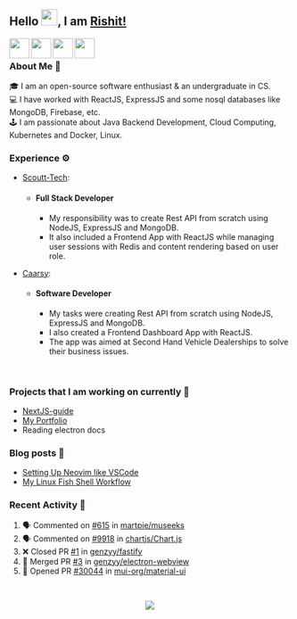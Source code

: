 ## Hello <img src="https://github.com/TheDudeThatCode/TheDudeThatCode/blob/master/Assets/Hi.gif" width="29px">, I am [Rishit!](https://portfolio-genzyy.vercel.app/)

<a href="https://www.linkedin.com/in/rishit-pandey/" target="_blank">
    <img align="left" width="36px" src="https://img.icons8.com/fluency/48/000000/linkedin.png"/>
</a>
<a href="https://twitter.com/" target="_blank">
    <img align="left" width="36px" src="https://img.icons8.com/dusk/48/000000/twitter--v1.png"/>
</a>
<a href="mailto:rishpandey8097@gmail.com" target="_blank">
    <img align="left" width="36px" src="https://img.icons8.com/plasticine/48/000000/gmail-new.png"/>
</a>

<a href="https://drive.google.com/file/d/1ja347SFkuFI__R__BXGoCRE21DHlsRh2/view?usp=sharing" target="_blank">
    <img align="left" width="36px" src="https://img.icons8.com/external-itim2101-lineal-color-itim2101/64/000000/external-resume-human-resources-itim2101-lineal-color-itim2101.png"/>
</a>

<br />

### About Me 🚀

🎓 I am an open-source software enthusiast & an undergraduate in CS. <br />
💻 I have worked with ReactJS, ExpressJS and some nosql databases like MongoDB, Firebase, etc. <br />
🕹️ I am passionate about Java Backend Development, Cloud Computing, Kubernetes and Docker, Linux. <br />

### Experience ⚙️

- [Scoutt-Tech](https://scoutt.tech/):

  - #### Full Stack Developer
    - My responsibility was to create Rest API from scratch using NodeJS, ExpressJS and MongoDB.
    - It also included a Frontend App with ReactJS while managing user sessions with Redis and content rendering based on user role.

- [Caarsy](https://caarsy.com/):
  - #### Software Developer
    - My tasks were creating Rest API from scratch using NodeJS, ExpressJS and MongoDB.
    - I also created a Frontend Dashboard App with ReactJS.
    - The app was aimed at Second Hand Vehicle Dealerships to solve their business issues.

 <br />

### Projects that I am working on currently 🚧

- [NextJS-guide](https://github.com/genzyy/NextJS-guide)
- [My Portfolio](https://github.com/genzyy/next-portfolio)
- Reading electron docs

### Blog posts 📗

<!-- BLOG-POST-LIST:START -->
- [Setting Up Neovim like VSCode](https://dev.to/rishitpandey/setting-up-neovim-like-vscode-j8h)
- [My Linux Fish Shell Workflow](https://dev.to/rishitpandey/my-linux-fish-shell-workflow-28lk)
<!-- BLOG-POST-LIST:END -->

### Recent Activity 👀

<!--START_SECTION:activity-->
1. 🗣 Commented on [#615](https://github.com/martpie/museeks/issues/615) in [martpie/museeks](https://github.com/martpie/museeks)
2. 🗣 Commented on [#9918](https://github.com/chartjs/Chart.js/issues/9918) in [chartjs/Chart.js](https://github.com/chartjs/Chart.js)
3. ❌ Closed PR [#1](https://github.com/genzyy/fastify/pull/1) in [genzyy/fastify](https://github.com/genzyy/fastify)
4. 🎉 Merged PR [#3](https://github.com/genzyy/electron-webview/pull/3) in [genzyy/electron-webview](https://github.com/genzyy/electron-webview)
5. 💪 Opened PR [#30044](https://github.com/mui-org/material-ui/pull/30044) in [mui-org/material-ui](https://github.com/mui-org/material-ui)
<!--END_SECTION:activity-->
<br />

<p align="center">
  <img src="https://github-readme-stats.vercel.app/api?username=genzyy&show_icons=true&theme=radical&count_private=true&line_height=27">
</p>
